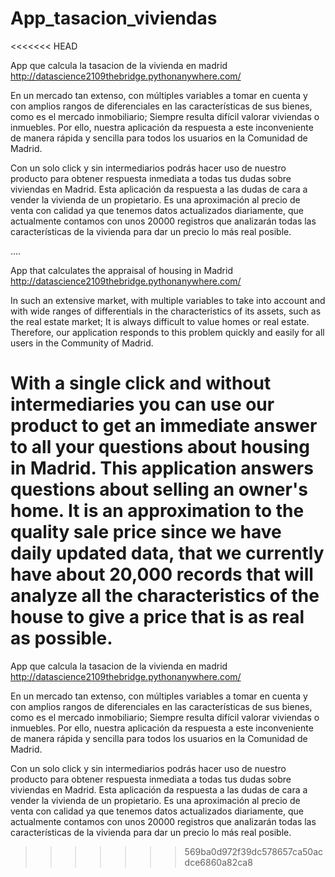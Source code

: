 # App_tasacion_viviendas
<<<<<<< HEAD

App que calcula la tasacion de la vivienda en madrid http://datascience2109thebridge.pythonanywhere.com/

En un mercado tan extenso, con múltiples variables a tomar en cuenta y con amplios rangos de diferenciales en las características de sus bienes, como es el mercado inmobiliario; Siempre resulta difícil valorar viviendas o inmuebles. Por ello, nuestra aplicación da respuesta a este inconveniente de manera rápida y sencilla para todos los usuarios en la Comunidad de Madrid.

Con un solo click y sin intermediarios podrás hacer uso de nuestro producto para obtener respuesta inmediata a todas tus dudas sobre viviendas en Madrid. Esta aplicación da respuesta a las dudas de cara a vender la vivienda de un propietario. Es una aproximación al precio de venta con calidad ya que tenemos datos actualizados diariamente, que actualmente contamos con unos 20000 registros que analizarán todas las características de la vivienda para dar un precio lo más real posible.

....

App that calculates the appraisal of housing in Madrid http://datascience2109thebridge.pythonanywhere.com/

In such an extensive market, with multiple variables to take into account and with wide ranges of differentials in the characteristics of its assets, such as the real estate market; It is always difficult to value homes or real estate. Therefore, our application responds to this problem quickly and easily for all users in the Community of Madrid.

With a single click and without intermediaries you can use our product to get an immediate answer to all your questions about housing in Madrid. This application answers questions about selling an owner's home. It is an approximation to the quality sale price since we have daily updated data, that we currently have about 20,000 records that will analyze all the characteristics of the house to give a price that is as real as possible.
=======
App que calcula la tasacion de la vivienda en madrid
http://datascience2109thebridge.pythonanywhere.com/

En un mercado tan extenso, con múltiples variables a tomar en cuenta y con amplios rangos de diferenciales en las características de sus bienes, como es el mercado inmobiliario; Siempre resulta difícil valorar viviendas o inmuebles. Por ello, nuestra aplicación da respuesta a este inconveniente de manera rápida y sencilla para todos los usuarios en la Comunidad de Madrid. 

Con un solo click y sin intermediarios podrás hacer uso de nuestro producto para obtener respuesta inmediata a todas tus dudas sobre viviendas en Madrid. Esta aplicación da respuesta a las dudas de cara a vender la vivienda de un propietario. Es una aproximación al precio de venta con calidad ya que tenemos datos actualizados diariamente, que actualmente contamos con unos 20000 registros que analizarán todas las características de la vivienda para dar un precio lo más real posible.

>>>>>>> 569ba0d972f39dc578657ca50acdce6860a82ca8
